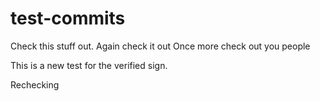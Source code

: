 # test-commits

Check this stuff out.
Again check it out
Once more check out you people 

This is a new test for the verified sign.

Rechecking